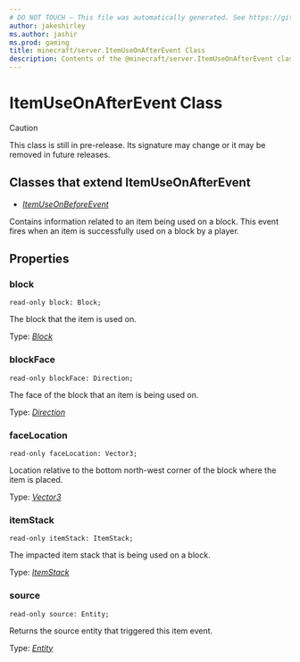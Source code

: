 ```yaml
---
# DO NOT TOUCH — This file was automatically generated. See https://github.com/mojang/minecraftapidocsgenerator to modify descriptions, examples, etc.
author: jakeshirley
ms.author: jashir
ms.prod: gaming
title: minecraft/server.ItemUseOnAfterEvent Class
description: Contents of the @minecraft/server.ItemUseOnAfterEvent class.
---
```

# ItemUseOnAfterEvent Class

> [!CAUTION]
> This class is still in pre-release.  Its signature may change or it may be removed in future releases.

## Classes that extend ItemUseOnAfterEvent
- [*ItemUseOnBeforeEvent*](ItemUseOnBeforeEvent.md)

Contains information related to an item being used on a block. This event fires when an item is successfully used on a block by a player.

## Properties

### **block**
`read-only block: Block;`

The block that the item is used on.

Type: [*Block*](Block.md)

### **blockFace**
`read-only blockFace: Direction;`

The face of the block that an item is being used on.

Type: [*Direction*](Direction.md)

### **faceLocation**
`read-only faceLocation: Vector3;`

Location relative to the bottom north-west corner of the block where the item is placed.

Type: [*Vector3*](Vector3.md)

### **itemStack**
`read-only itemStack: ItemStack;`

The impacted item stack that is being used on a block.

Type: [*ItemStack*](ItemStack.md)

### **source**
`read-only source: Entity;`

Returns the source entity that triggered this item event.

Type: [*Entity*](Entity.md)
